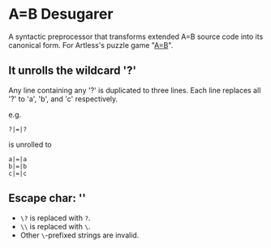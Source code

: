 # A=B Desugarer
A syntactic preprocessor that transforms extended A=B source code into its canonical form. For Artless's puzzle game "[A=B](https://store.steampowered.com/app/1720850/AB/)". 

## It unrolls the wildcard '?'
Any line containing any '?' is duplicated to three lines. Each line replaces all '?' to 'a', 'b', and 'c' respectively.  

e.g.  
```
?|=|?
```
is unrolled to  
```
a|=|a
b|=|b
c|=|c
```

## Escape char: '\'
- `\?` is replaced with `?`.  
- `\\` is replaced with `\`.  
- Other `\`-prefixed strings are invalid.
